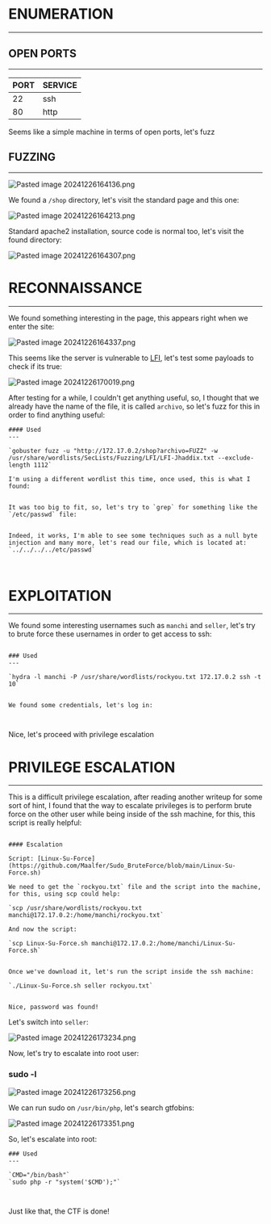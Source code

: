 ﻿# ENUMERATION
---

## OPEN PORTS
---


| PORT | SERVICE |
| :--- | :------ |
| 22   | ssh     |
| 80   | http    |

Seems like a simple machine in terms of open ports, let's fuzz

## FUZZING
---

![Pasted image 20241226164136.png](../../IMAGES/Pasted%20image%2020241226164136.png)

We found a `/shop` directory, let's visit the standard page and this one:


![Pasted image 20241226164213.png](../../IMAGES/Pasted%20image%2020241226164213.png)

Standard apache2 installation, source code is normal too, let's visit the found directory:

![Pasted image 20241226164307.png](../../IMAGES/Pasted%20image%2020241226164307.png)



# RECONNAISSANCE
---

We found something interesting in the page, this appears right when we enter the site:

![Pasted image 20241226164337.png](../../IMAGES/Pasted%20image%2020241226164337.png)

This seems like the server is vulnerable to [LFI](../../Bug%20Bounty/Vulnerabilities/SERVER%20SIDE%20VULNERABILITIES/FILE%20INCLUSION%20VULNERABILITIES/LOCAL%20FILE%20INCLUSION%20(LFI).md), let's test some payloads to check if its true:


![Pasted image 20241226170019.png](../../IMAGES/Pasted%20image%2020241226170019.png)

After testing for a while, I couldn't get anything useful, so, I thought that we already have the name of the file, it is called `archivo`, so let's fuzz for this in order to find anything useful:


```ad-hint
#### Used
---

`gobuster fuzz -u "http://172.17.0.2/shop?archivo=FUZZ" -w /usr/share/wordlists/SecLists/Fuzzing/LFI/LFI-Jhaddix.txt --exclude-length 1112`

I'm using a different wordlist this time, once used, this is what I found:


It was too big to fit, so, let's try to `grep` for something like the `/etc/passwd` file:


Indeed, it works, I'm able to see some techniques such as a null byte injection and many more, let's read our file, which is located at: `../../../../etc/passwd`



```



# EXPLOITATION
---


We found some interesting usernames such as `manchi` and `seller`, let's try to brute force these usernames in order to get access to ssh:

```ad-hint

### Used
---

`hydra -l manchi -P /usr/share/wordlists/rockyou.txt 172.17.0.2 ssh -t 10`


We found some credentials, let's log in:



```


Nice, let's proceed with privilege escalation

# PRIVILEGE ESCALATION
---

This is a difficult privilege escalation, after reading another writeup for some sort of hint, I found that the way to escalate privileges is to perform brute force on the other user while being inside of the ssh machine, for this, this script is really helpful:

```ad-hint

#### Escalation

Script: [Linux-Su-Force](https://github.com/Maalfer/Sudo_BruteForce/blob/main/Linux-Su-Force.sh)

We need to get the `rockyou.txt` file and the script into the machine, for this, using scp could help:

`scp /usr/share/wordlists/rockyou.txt manchi@172.17.0.2:/home/manchi/rockyou.txt`

And now the script: 

`scp Linux-Su-Force.sh manchi@172.17.0.2:/home/manchi/Linux-Su-Force.sh`


Once we've download it, let's run the script inside the ssh machine:

`./Linux-Su-Force.sh seller rockyou.txt`


Nice, password was found!

```


Let's switch into `seller`:

![Pasted image 20241226173234.png](../../IMAGES/Pasted%20image%2020241226173234.png)

Now, let's try to escalate into root user:

### sudo -l

![Pasted image 20241226173256.png](../../IMAGES/Pasted%20image%2020241226173256.png)

We can run sudo on `/usr/bin/php`, let's search gtfobins:

![Pasted image 20241226173351.png](../../IMAGES/Pasted%20image%2020241226173351.png)

So, let's escalate into root:

```ad-hint
### Used
---

`CMD="/bin/bash"`
`sudo php -r "system('$CMD');"`



```

Just like that, the CTF is done!




